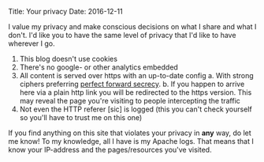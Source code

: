 ﻿Title: Your privacy
Date: 2016-12-11

I value my privacy and make conscious decisions on what I share and what I don't. I'd like you to have the same level of privacy that I'd like to have wherever I go.

1. This blog doesn't use cookies
2. There's no google- or other analytics embedded
3. All content is served over https with an up-to-date config
   a. With strong ciphers preferring [perfect forward secrecy](https://en.wikipedia.org/wiki/Perfect_forward_secrecy). 
   b. If you happen to arrive here via a plain http link you will be redirected to the https version. This may reveal the page you're visiting to people intercepting the traffic
4. Not even the HTTP referer [sic] is logged (this you can't check yourself so you'll have to trust me on this one)

If you find anything on this site that violates your privacy in __any__ way, do let me know! To my knowledge, all I have is my Apache logs. That means that I know your IP-address and the pages/resources you've visited.
